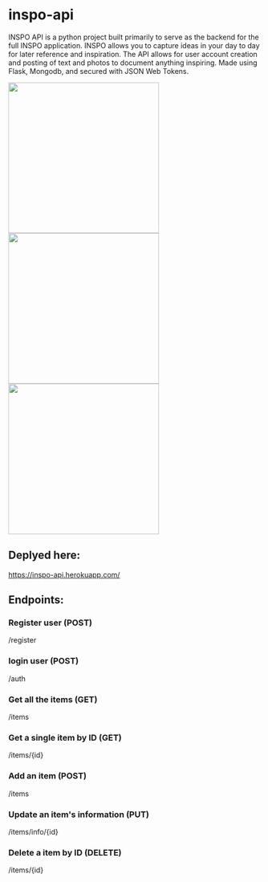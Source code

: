 # inspo-api

INSPO API is a python project built primarily to serve as the backend for the full INSPO application. INSPO allows you to capture ideas in your day to day for later reference and inspiration. The API allows for user account creation and posting of text and photos to document anything inspiring. Made using Flask, Mongodb, and secured with JSON Web Tokens. 

<img src="https://upload.wikimedia.org/wikipedia/commons/4/4a/Python3-powered_hello-world.svg" width="300">
<img src="https://upload.wikimedia.org/wikipedia/commons/3/3c/Flask_logo.svg" width="300">
<img src="https://upload.wikimedia.org/wikipedia/en/4/45/MongoDB-Logo.svg" width="300">

## Deplyed here:

https://inspo-api.herokuapp.com/

## Endpoints: 

### Register user (POST)
/register

### login user (POST)
/auth

### Get all the items (GET)
/items

### Get a single item by ID (GET)
/items/{id}

### Add an item (POST)
/items

### Update an item's information (PUT)
/items/info/{id}

### Delete a item by ID (DELETE)
/items/{id}

